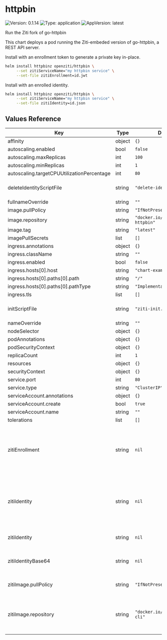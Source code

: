 <!-- README.md generated by helm-docs from README.md.gotmpl -->

# httpbin

![Version: 0.1.14](https://img.shields.io/badge/Version-0.1.14-informational?style=flat-square) ![Type: application](https://img.shields.io/badge/Type-application-informational?style=flat-square) ![AppVersion: latest](https://img.shields.io/badge/AppVersion-latest-informational?style=flat-square)

Run the Ziti fork of go-httpbin

This chart deploys a pod running the Ziti-embeded version of go-httpbin, a REST API server.

Install with an enrollment token to generate a private key in-place.

```bash
helm install httpbinz openziti/httpbin \
     --set zitiServiceName="my httpbin service" \
     --set-file zitiEnrollment=id.jwt
```

Install with an enrolled identity.

```bash
helm install httpbinz openziti/httpbin \
     --set zitiServiceName="my httpbin service" \
     --set-file zitiIdentity=id.json
```

## Values Reference

| Key | Type | Default | Description |
|-----|------|---------|-------------|
| affinity | object | `{}` |  |
| autoscaling.enabled | bool | `false` |  |
| autoscaling.maxReplicas | int | `100` |  |
| autoscaling.minReplicas | int | `1` |  |
| autoscaling.targetCPUUtilizationPercentage | int | `80` |  |
| deleteIdentityScriptFile | string | `"delete-identity.bash"` | exec by Helm post-delete hook |
| fullnameOverride | string | `""` |  |
| image.pullPolicy | string | `"IfNotPresent"` |  |
| image.repository | string | `"docker.io/openziti/go-httpbin"` |  |
| image.tag | string | `"latest"` |  |
| imagePullSecrets | list | `[]` |  |
| ingress.annotations | object | `{}` |  |
| ingress.className | string | `""` |  |
| ingress.enabled | bool | `false` |  |
| ingress.hosts[0].host | string | `"chart-example.local"` |  |
| ingress.hosts[0].paths[0].path | string | `"/"` |  |
| ingress.hosts[0].paths[0].pathType | string | `"ImplementationSpecific"` |  |
| ingress.tls | list | `[]` |  |
| initScriptFile | string | `"ziti-init.bash"` | exec by Helm post-install hook |
| nameOverride | string | `""` |  |
| nodeSelector | object | `{}` |  |
| podAnnotations | object | `{}` |  |
| podSecurityContext | object | `{}` |  |
| replicaCount | int | `1` |  |
| resources | object | `{}` |  |
| securityContext | object | `{}` |  |
| service.port | int | `80` |  |
| service.type | string | `"ClusterIP"` |  |
| serviceAccount.annotations | object | `{}` |  |
| serviceAccount.create | bool | `true` |  |
| serviceAccount.name | string | `""` |  |
| tolerations | list | `[]` |  |
| zitiEnrollment | string | `nil` | Ziti one-time enrollment token as JWT, you can send this or the enrolled identity in 'zitiIdentity' |
| zitiIdentity | string | `nil` | Enrolled Ziti identity as JSON, you can set this value or the enrollment token in 'zitiEnrollment' |
| zitiIdentity | string | `nil` | Ziti identity contents as JSON |
| zitiIdentityBase64 | string | `nil` | Ziti identity JSON as base64 encoding |
| zitiImage.pullPolicy | string | `"IfNotPresent"` | when to pull the container image |
| zitiImage.repository | string | `"docker.io/openziti/ziti-cli"` | container image for running life cycle hooks to manage the Ziti identity |

<!-- README.md generated by helm-docs from README.md.gotmpl -->
